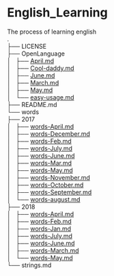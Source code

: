 # English_Learning
  
The process of learning english  
.  
├── LICENSE  
├── OpenLanguage  
│   ├── [April.md](./OpenLanguage/April.md)  
│   ├── [Cool-daddy.md](./OpenLanguage/Cool-daddy.md)  
│   ├── [June.md](./OpenLanguage/June.md)  
│   ├── [March.md](./OpenLanguage/March.md)  
│   ├── [May.md](./OpenLanguage/May.md)  
│   └── [easy-usage.md](./OpenLanguage/easy-usage.md)  
├── README.md  
└── words  
    ├── 2017  
    │   ├── [words-April.md](./words/2017/words-April.md)  
    │   ├── [words-December.md](./words/2017/words-December.md)  
    │   ├── [words-Feb.md](./words/2017/words-Feb.md)  
    │   ├── [words-July.md](./words/2017/words-July.md)  
    │   ├── [words-June.md](./words/2017/words-June.md)  
    │   ├── [words-Mar.md](./words/2017/words-Mar.md)  
    │   ├── [words-May.md](./words/2017/words-May.md)  
    │   ├── [words-November.md](./words/2017/words-November.md)  
    │   ├── [words-October.md](./words/2017/words-October.md)  
    │   ├── [words-September.md](./words/2017/words-September.md)  
    │   └── [words-august.md](./words/2017/words-august.md)  
    ├── 2018  
    │   ├── [words-April.md](./words/2018/words-April.md)  
    │   ├── [words-Feb.md](./words/2018/words-Feb.md)  
    │   ├── [words-Jan.md](./words/2018/words-Jan.md)  
    │   ├── [words-July.md](./words/2018/words-July.md)  
    │   ├── [words-June.md](./words/2018/words-June.md)  
    │   ├── [words-March.md](./words/2018/words-March.md)  
    │   └── [words-May.md](./words/2018/words-May.md)  
    └── strings.md  
  

<!-- 0fwi[jkg_a]()jki./jk"apa/jk"bpjbbb  
0fwi[jkg_a]vi["byf]a()jki./jk"apa/jk"bpjbbb
words/2018 -->
